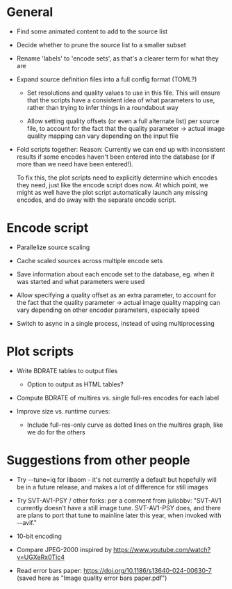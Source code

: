 # General

* Find some animated content to add to the source list

* Decide whether to prune the source list to a smaller subset

* Rename 'labels' to 'encode sets', as that's a clearer term for what they are

* Expand source definition files into a full config format (TOML?)
  * Set resolutions and quality values to use in this file. This will ensure that
    the scripts have a consistent idea of what parameters to use, rather than
    trying to infer things in a roundabout way

  * Allow setting quality offsets (or even a full alternate list) per source file,
    to account for the fact that the quality parameter -> actual image quality mapping
    can vary depending on the input file

* Fold scripts together:
  Reason: Currently we can end up with inconsistent results if some encodes haven't been entered
  into the database (or if more than we need have been entered!).

  To fix this, the plot scripts need to explicitly determine which encodes they need, just like
  the encode script does now. At which point, we might as well have the plot script automatically
  launch any missing encodes, and do away with the separate encode script.

# Encode script

* Parallelize source scaling

* Cache scaled sources across multiple encode sets

* Save information about each encode set to the database, eg. when it was started and
  what parameters were used

* Allow specifying a quality offset as an extra parameter, to account for the fact that
  the quality parameter -> actual image quality mapping can vary depending on other encoder
  parameters, especially speed

* Switch to async in a single process, instead of using multiprocessing

# Plot scripts

* Write BDRATE tables to output files
  * Option to output as HTML tables?

* Compute BDRATE of multires vs. single full-res encodes for each label

* Improve size vs. runtime curves:
  * Include full-res-only curve as dotted lines on the multires graph, like we do for the others

# Suggestions from other people

* Try --tune=iq for libaom - it's not currently a default but hopefully will be in a future release,
  and makes a lot of difference for still images

* Try SVT-AV1-PSY / other forks: per a comment from juliobbv:
  "SVT-AV1 currently doesn't have a still image tune. SVT-AV1-PSY does, and there are plans to port that tune to mainline later this year, when invoked with --avif."

* 10-bit encoding

* Compare JPEG-2000
  inspired by https://www.youtube.com/watch?v=UGXeRx0Tic4

* Read error bars paper: https://doi.org/10.1186/s13640-024-00630-7
  (saved here as "Image quality error bars paper.pdf")
